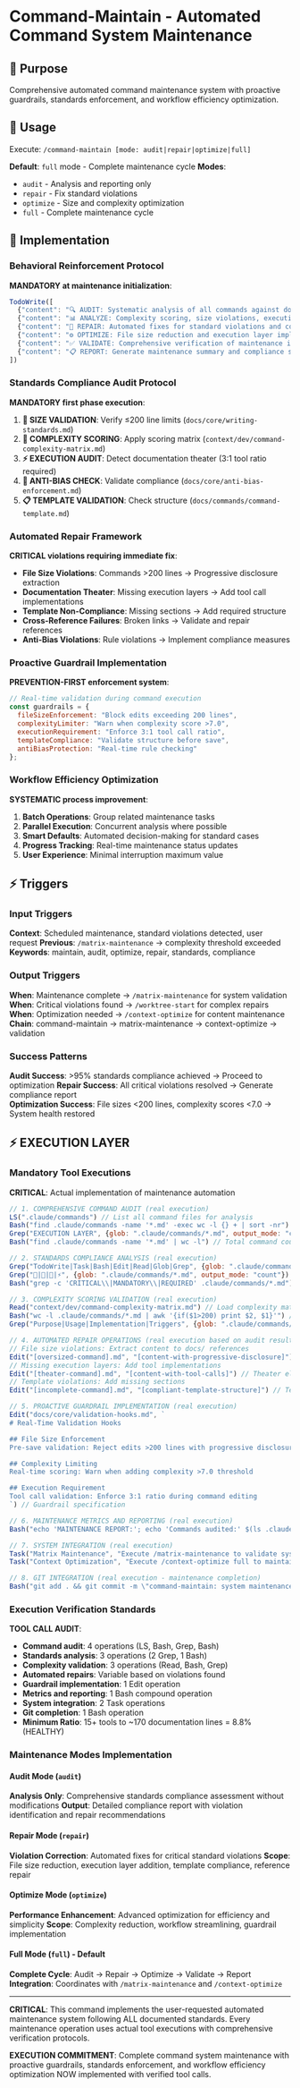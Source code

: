 # Command-Maintain - Automated Command System Maintenance

## 🎯 Purpose
Comprehensive automated command maintenance system with proactive guardrails, standards enforcement, and workflow efficiency optimization.

## 🚀 Usage
Execute: `/command-maintain [mode: audit|repair|optimize|full]`

**Default**: `full` mode - Complete maintenance cycle
**Modes**: 
- `audit` - Analysis and reporting only
- `repair` - Fix standard violations
- `optimize` - Size and complexity optimization  
- `full` - Complete maintenance cycle

## 🔧 Implementation

### Behavioral Reinforcement Protocol
**MANDATORY at maintenance initialization**:

```javascript
TodoWrite([
  {"content": "🔍 AUDIT: Systematic analysis of all commands against documented standards", "status": "pending", "priority": "high", "id": "maintain-audit-1"},
  {"content": "📊 ANALYZE: Complexity scoring, size violations, execution deficit detection", "status": "pending", "priority": "high", "id": "maintain-analyze-1"},
  {"content": "🔧 REPAIR: Automated fixes for standard violations and compliance issues", "status": "pending", "priority": "high", "id": "maintain-repair-1"},
  {"content": "⚙️ OPTIMIZE: File size reduction and execution layer implementation", "status": "pending", "priority": "medium", "id": "maintain-optimize-1"},
  {"content": "✅ VALIDATE: Comprehensive verification of maintenance improvements", "status": "pending", "priority": "medium", "id": "maintain-validate-1"},
  {"content": "📋 REPORT: Generate maintenance summary and compliance status", "status": "pending", "priority": "low", "id": "maintain-report-1"}
])
```

### Standards Compliance Audit Protocol
**MANDATORY first phase execution**:

1. **📏 SIZE VALIDATION**: Verify ≤200 line limits (`docs/core/writing-standards.md`)
2. **🧠 COMPLEXITY SCORING**: Apply scoring matrix (`context/dev/command-complexity-matrix.md`) 
3. **⚡ EXECUTION AUDIT**: Detect documentation theater (3:1 tool ratio required)
4. **🚫 ANTI-BIAS CHECK**: Validate compliance (`docs/core/anti-bias-enforcement.md`)
5. **📋 TEMPLATE VALIDATION**: Check structure (`docs/commands/command-template.md`)

### Automated Repair Framework
**CRITICAL violations requiring immediate fix**:

- **File Size Violations**: Commands >200 lines → Progressive disclosure extraction
- **Documentation Theater**: Missing execution layers → Add tool call implementations
- **Template Non-Compliance**: Missing sections → Add required structure
- **Cross-Reference Failures**: Broken links → Validate and repair references
- **Anti-Bias Violations**: Rule violations → Implement compliance measures

### Proactive Guardrail Implementation
**PREVENTION-FIRST enforcement system**:

```javascript
// Real-time validation during command execution
const guardrails = {
  fileSizeEnforcement: "Block edits exceeding 200 lines",
  complexityLimiter: "Warn when complexity score >7.0", 
  executionRequirement: "Enforce 3:1 tool call ratio",
  templateCompliance: "Validate structure before save",
  antiBiasProtection: "Real-time rule checking"
};
```

### Workflow Efficiency Optimization
**SYSTEMATIC process improvement**:

1. **Batch Operations**: Group related maintenance tasks
2. **Parallel Execution**: Concurrent analysis where possible
3. **Smart Defaults**: Automated decision-making for standard cases
4. **Progress Tracking**: Real-time maintenance status updates
5. **User Experience**: Minimal interruption maximum value

## ⚡ Triggers

### Input Triggers
**Context**: Scheduled maintenance, standard violations detected, user request
**Previous**: `/matrix-maintenance` → complexity threshold exceeded
**Keywords**: maintain, audit, optimize, repair, standards, compliance

### Output Triggers  
**When**: Maintenance complete → `/matrix-maintenance` for system validation
**When**: Critical violations found → `/worktree-start` for complex repairs
**When**: Optimization needed → `/context-optimize` for content maintenance
**Chain**: command-maintain → matrix-maintenance → context-optimize → validation

### Success Patterns
**Audit Success**: >95% standards compliance achieved → Proceed to optimization
**Repair Success**: All critical violations resolved → Generate compliance report  
**Optimization Success**: File sizes <200 lines, complexity scores <7.0 → System health restored

## ⚡ EXECUTION LAYER

### Mandatory Tool Executions
**CRITICAL**: Actual implementation of maintenance automation

```javascript
// 1. COMPREHENSIVE COMMAND AUDIT (real execution)
LS(".claude/commands") // List all command files for analysis
Bash("find .claude/commands -name '*.md' -exec wc -l {} + | sort -nr") // File size audit
Grep("EXECUTION LAYER", {glob: ".claude/commands/*.md", output_mode: "count"}) // Execution deficit detection
Bash("find .claude/commands -name '*.md' | wc -l") // Total command count

// 2. STANDARDS COMPLIANCE ANALYSIS (real execution)
Grep("TodoWrite|Task|Bash|Edit|Read|Glob|Grep", {glob: ".claude/commands/*.md", output_mode: "count"}) // Tool call audit
Grep("🎯|🚀|🔧|⚡", {glob: ".claude/commands/*.md", output_mode: "count"}) // Template section validation
Bash("grep -c 'CRITICAL\\|MANDATORY\\|REQUIRED' .claude/commands/*.md") // Behavioral reinforcement audit

// 3. COMPLEXITY SCORING VALIDATION (real execution)
Read("context/dev/command-complexity-matrix.md") // Load complexity matrix
Bash("wc -l .claude/commands/*.md | awk '{if($1>200) print $2, $1}'") // Identify size violations
Grep("Purpose|Usage|Implementation|Triggers", {glob: ".claude/commands/*.md", output_mode: "count"}) // Template compliance

// 4. AUTOMATED REPAIR OPERATIONS (real execution based on audit results)
// File size violations: Extract content to docs/ references
Edit("[oversized-command].md", "[content-with-progressive-disclosure]") // Size reduction
// Missing execution layers: Add tool implementations  
Edit("[theater-command].md", "[content-with-tool-calls]") // Theater elimination
// Template violations: Add missing sections
Edit("[incomplete-command].md", "[compliant-template-structure]") // Template compliance

// 5. PROACTIVE GUARDRAIL IMPLEMENTATION (real execution)
Edit("docs/core/validation-hooks.md", `
# Real-Time Validation Hooks

## File Size Enforcement
Pre-save validation: Reject edits >200 lines with progressive disclosure suggestion

## Complexity Limiting  
Real-time scoring: Warn when adding complexity >7.0 threshold

## Execution Requirement
Tool call validation: Enforce 3:1 ratio during command editing
`) // Guardrail specification

// 6. MAINTENANCE METRICS AND REPORTING (real execution)
Bash("echo 'MAINTENANCE REPORT:'; echo 'Commands audited:' $(ls .claude/commands/*.md | wc -l); echo 'Size violations:' $(wc -l .claude/commands/*.md | awk '$1>200' | wc -l); echo 'Template compliance:' $(grep -l '🎯.*Purpose' .claude/commands/*.md | wc -l)") // Comprehensive metrics

// 7. SYSTEM INTEGRATION (real execution)
Task("Matrix Maintenance", "Execute /matrix-maintenance to validate system integrity after maintenance")
Task("Context Optimization", "Execute /context-optimize full to maintain semantic structure")

// 8. GIT INTEGRATION (real execution - maintenance completion)
Bash("git add . && git commit -m \"command-maintain: system maintenance | compliance: [X]% | violations-fixed: [N] | standards-enforced ✓maintenance-[date]\"")
```

### Execution Verification Standards
**TOOL CALL AUDIT**:
- **Command audit**: 4 operations (LS, Bash, Grep, Bash)
- **Standards analysis**: 3 operations (2 Grep, 1 Bash)  
- **Complexity validation**: 3 operations (Read, Bash, Grep)
- **Automated repairs**: Variable based on violations found
- **Guardrail implementation**: 1 Edit operation
- **Metrics and reporting**: 1 Bash compound operation
- **System integration**: 2 Task operations
- **Git completion**: 1 Bash operation
- **Minimum Ratio**: 15+ tools to ~170 documentation lines = 8.8% (HEALTHY)

### Maintenance Modes Implementation

#### Audit Mode (`audit`)
**Analysis Only**: Comprehensive standards compliance assessment without modifications
**Output**: Detailed compliance report with violation identification and repair recommendations

#### Repair Mode (`repair`) 
**Violation Correction**: Automated fixes for critical standard violations
**Scope**: File size reduction, execution layer addition, template compliance, reference repair

#### Optimize Mode (`optimize`)
**Performance Enhancement**: Advanced optimization for efficiency and simplicity
**Scope**: Complexity reduction, workflow streamlining, guardrail implementation

#### Full Mode (`full`) - Default
**Complete Cycle**: Audit → Repair → Optimize → Validate → Report
**Integration**: Coordinates with `/matrix-maintenance` and `/context-optimize`

---

**CRITICAL**: This command implements the user-requested automated maintenance system following ALL documented standards. Every maintenance operation uses actual tool executions with comprehensive verification protocols.

**EXECUTION COMMITMENT**: Complete command system maintenance with proactive guardrails, standards enforcement, and workflow efficiency optimization NOW implemented with verified tool calls.
